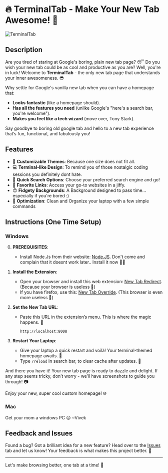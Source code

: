 # 🔥 TerminalTab - Make Your New Tab Awesome! 🚀

![TerminalTab](https://github.com/user-attachments/assets/5d5ffed3-47d4-4f4f-84d4-8c049a5d52b6)

## Description

Are you tired of staring at Google's boring, plain new tab page? 😴 Do you wish your new tab could be as cool and productive as you are? Well, you're in luck! Welcome to **TerminalTab** - the only new tab page that understands your inner awesomeness. 😎

Why settle for Google's vanilla new tab when you can have a homepage that:
- **Looks fantastic** (like a homepage should).
- **Has all the features you need** (unlike Google's "here's a search bar, you're welcome").
- **Makes you feel like a tech wizard** (move over, Tony Stark).

Say goodbye to boring old google tab and hello to a new tab experience that’s fun, functional, and fabulously you!

## Features

- 🎨 **Customizable Themes**: Because one size does not fit all.
- 💻 **Terminal-like Design**: To remind you of those nostalgic coding sessions you definitely dont hate.
- 🔎 **Quick Search Options**: Choose your preferred search engine and go!
- 🌟 **Favorite Links**: Access your go-to websites in a jiffy.
- 😍 **Fidgety Backgrounds**: A Background designed to pass time... especially if you're bored :)
- 🙌 **Optimization**: Clean and Organize your laptop with a few simple commands

## Instructions (One Time Setup)

### Windows

0.  **PREREQUISITES**:
    - Install Node.Js from their website: [Node.JS](https://nodejs.org/en). Don't come and complain that it doesnt work later.. Install it now 🧑‍💻

1. **Install the Extension**:
    - Open your browser and install this web extension: [New Tab Redirect](https://chromewebstore.google.com/detail/new-tab-redirect/icpgjfneehieebagbmdbhnlpiopdcmna). (Because your browser is useless 🍇)
    - If you have firefox, use this: [New Tab Override](https://addons.mozilla.org/en-US/firefox/addon/new-tab-override/). (This browser is even more useless 💅)

2. **Set the New Tab URL**:
    - Paste this URL in the extension’s menu. This is where the magic happens. 🌟
       ```
       http://localhost:8008
       ```

3. **Restart Your Laptop**:
    - Give your laptop a quick restart and voilà! Your terminal-themed homepage awaits. 🚀
    - Type `/reload` in search bar, to clear cache after updates. 💅

And there you have it! Your new tab page is ready to dazzle and delight. If any step seems tricky, don’t worry - we’ll have screenshots to guide you through! 📷

Enjoy your new, super cool custom homepage! 🌐


### Mac

Get your mom a windows PC 😉 ~Vivek

## Feedback and Issues

Found a bug? Got a brilliant idea for a new feature? Head over to the [Issues](https://github.com/mcspidey95/TerminalTab/issues) tab and let us know! Your feedback is what makes this project better. 💪

---

Let's make browsing better, one tab at a time! 🌟

